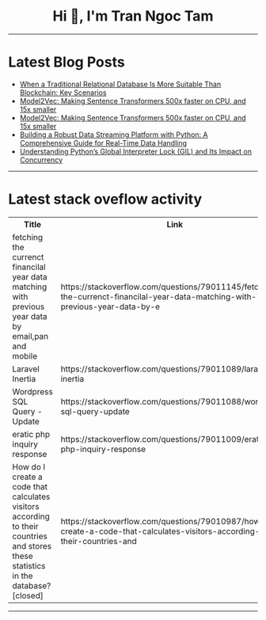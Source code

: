 <h1 align="center">Hi 👋, I'm Tran Ngoc Tam</h1>

---

# Latest Blog Posts 
<!-- BLOG-POST-LIST:START -->
- [When a Traditional Relational Database Is More Suitable Than Blockchain: Key Scenarios](https://dev.to/adityabhuyan/when-a-traditional-relational-database-is-more-suitable-than-blockchain-key-scenarios-2lg7)
- [Model2Vec: Making Sentence Transformers 500x faster on CPU, and 15x smaller](https://dev.to/pringled/model2vec-making-sentence-transformers-500x-faster-on-cpu-and-15x-smaller-4k2b)
- [Model2Vec: Making Sentence Transformers 500x faster on CPU, and 15x smaller](https://dev.to/pringled/model2vec-making-sentence-transformers-500x-faster-on-cpu-and-15x-smaller-3mhe)
- [Building a Robust Data Streaming Platform with Python: A Comprehensive Guide for Real-Time Data Handling](https://dev.to/amitchandra/building-a-robust-data-streaming-platform-with-python-a-comprehensive-guide-for-real-time-data-handling-2gf9)
- [Understanding Python’s Global Interpreter Lock &lpar;GIL&rpar; and Its Impact on Concurrency](https://dev.to/adityabhuyan/understanding-pythons-global-interpreter-lock-gil-and-its-impact-on-concurrency-2da6)
<!-- BLOG-POST-LIST:END -->

---

# Latest stack oveflow activity
<table>
  <tr><th>Title</th><th>Link</th></tr>
  <!-- STACKOVERFLOW:START --><tr><td>fetching the currenct financilal year data matching with previous year data by email,pan and mobile</td><td>https://stackoverflow.com/questions/79011145/fetching-the-currenct-financilal-year-data-matching-with-previous-year-data-by-e</td></tr><tr><td>Laravel Inertia</td><td>https://stackoverflow.com/questions/79011089/laravel-inertia</td></tr><tr><td>Wordpress SQL Query - Update</td><td>https://stackoverflow.com/questions/79011088/wordpress-sql-query-update</td></tr><tr><td>eratic php inquiry response</td><td>https://stackoverflow.com/questions/79011009/eratic-php-inquiry-response</td></tr><tr><td>How do I create a code that calculates visitors according to their countries and stores these statistics in the database? [closed]</td><td>https://stackoverflow.com/questions/79010987/how-do-i-create-a-code-that-calculates-visitors-according-to-their-countries-and</td></tr><!-- STACKOVERFLOW:END -->
</table>

---


